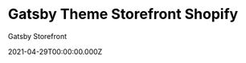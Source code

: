 ---
title: Gatsby Theme Storefront Shopify
github: https://github.com/GatsbyStorefront/gatsby-theme-storefront-shopify
demo: https://gatsbystorefront.com/
license: MPL-2.0
author: Gatsby Storefront
author_link: ''
author_twitter: ''
date: 2021-04-29T00:00:00.000Z
ssg:
  - Gatsby
cms: null
css: null
category:
  - Ecommerce
description: Create a Shopify store with Gatsby JS
draft: true
publish_date: '2019-12-03T15:34:09Z'
update_date: '2021-04-22T18:53:16Z'
github_star: 226
github_fork: 47
---